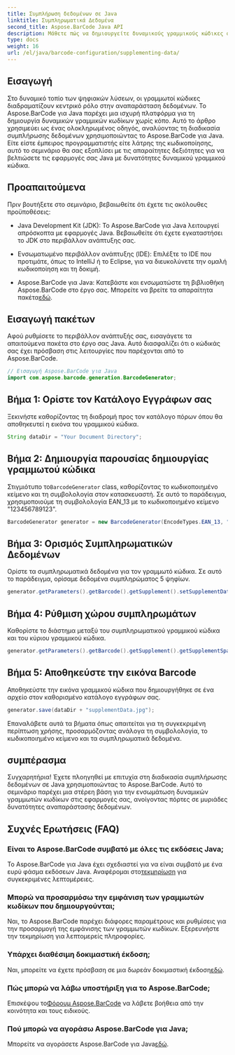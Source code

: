```yaml
---
title: Συμπλήρωση δεδομένων σε Java
linktitle: Συμπληρωματικά Δεδομένα
second_title: Aspose.BarCode Java API
description: Μάθετε πώς να δημιουργείτε δυναμικούς γραμμικούς κώδικες σε Java χρησιμοποιώντας το Aspose.BarCode. Οδηγός βήμα προς βήμα για τη συμπλήρωση δεδομένων με συμβολολογία EAN_13.
type: docs
weight: 16
url: /el/java/barcode-configuration/supplementing-data/
---
```


## Εισαγωγή

Στο δυναμικό τοπίο των ψηφιακών λύσεων, οι γραμμωτοί κώδικες διαδραματίζουν κεντρικό ρόλο στην αναπαράσταση δεδομένων. Το Aspose.BarCode για Java παρέχει μια ισχυρή πλατφόρμα για τη δημιουργία δυναμικών γραμμικών κωδίκων χωρίς κόπο. Αυτό το άρθρο χρησιμεύει ως ένας ολοκληρωμένος οδηγός, αναλύοντας τη διαδικασία συμπλήρωσης δεδομένων χρησιμοποιώντας το Aspose.BarCode για Java. Είτε είστε έμπειρος προγραμματιστής είτε λάτρης της κωδικοποίησης, αυτό το σεμινάριο θα σας εξοπλίσει με τις απαραίτητες δεξιότητες για να βελτιώσετε τις εφαρμογές σας Java με δυνατότητες δυναμικού γραμμικού κώδικα.

## Προαπαιτούμενα

Πριν βουτήξετε στο σεμινάριο, βεβαιωθείτε ότι έχετε τις ακόλουθες προϋποθέσεις:

- Java Development Kit (JDK): Το Aspose.BarCode για Java λειτουργεί απρόσκοπτα με εφαρμογές Java. Βεβαιωθείτε ότι έχετε εγκαταστήσει το JDK στο περιβάλλον ανάπτυξης σας.

- Ενσωματωμένο περιβάλλον ανάπτυξης (IDE): Επιλέξτε το IDE που προτιμάτε, όπως το IntelliJ ή το Eclipse, για να διευκολύνετε την ομαλή κωδικοποίηση και τη δοκιμή.

- Aspose.BarCode για Java: Κατεβάστε και ενσωματώστε τη βιβλιοθήκη Aspose.BarCode στο έργο σας. Μπορείτε να βρείτε τα απαραίτητα πακέτα[εδώ](https://releases.aspose.com/barcode/java/).

## Εισαγωγή πακέτων

Αφού ρυθμίσετε το περιβάλλον ανάπτυξής σας, εισαγάγετε τα απαιτούμενα πακέτα στο έργο σας Java. Αυτό διασφαλίζει ότι ο κώδικάς σας έχει πρόσβαση στις λειτουργίες που παρέχονται από το Aspose.BarCode.

```java
// Εισαγωγή Aspose.BarCode για Java
import com.aspose.barcode.generation.BarcodeGenerator;
```

## Βήμα 1: Ορίστε τον Κατάλογο Εγγράφων σας

Ξεκινήστε καθορίζοντας τη διαδρομή προς τον κατάλογο πόρων όπου θα αποθηκευτεί η εικόνα του γραμμικού κώδικα.

```java
String dataDir = "Your Document Directory";
```

## Βήμα 2: Δημιουργία παρουσίας δημιουργίας γραμμωτού κώδικα

 Στιγμιότυπο το`BarcodeGenerator` class, καθορίζοντας το κωδικοποιημένο κείμενο και τη συμβολολογία στον κατασκευαστή. Σε αυτό το παράδειγμα, χρησιμοποιούμε τη συμβολολογία EAN_13 με το κωδικοποιημένο κείμενο "123456789123".

```java
BarcodeGenerator generator = new BarcodeGenerator(EncodeTypes.EAN_13, "123456789123");
```

## Βήμα 3: Ορισμός Συμπληρωματικών Δεδομένων

Ορίστε τα συμπληρωματικά δεδομένα για τον γραμμωτό κώδικα. Σε αυτό το παράδειγμα, ορίσαμε δεδομένα συμπληρώματος 5 ψηφίων.

```java
generator.getParameters().getBarcode().getSupplement().setSupplementData("12345");
```

## Βήμα 4: Ρύθμιση χώρου συμπληρωμάτων

Καθορίστε το διάστημα μεταξύ του συμπληρωματικού γραμμικού κώδικα και του κύριου γραμμικού κώδικα.

```java
generator.getParameters().getBarcode().getSupplement().getSupplementSpace().setPoint(2.0f);
```

## Βήμα 5: Αποθηκεύστε την εικόνα Barcode

Αποθηκεύστε την εικόνα γραμμικού κώδικα που δημιουργήθηκε σε ένα αρχείο στον καθορισμένο κατάλογο εγγράφων σας.

```java
generator.save(dataDir + "supplementData.jpg");
```

Επαναλάβετε αυτά τα βήματα όπως απαιτείται για τη συγκεκριμένη περίπτωση χρήσης, προσαρμόζοντας ανάλογα τη συμβολολογία, το κωδικοποιημένο κείμενο και τα συμπληρωματικά δεδομένα.

## συμπέρασμα

Συγχαρητήρια! Έχετε πλοηγηθεί με επιτυχία στη διαδικασία συμπλήρωσης δεδομένων σε Java χρησιμοποιώντας το Aspose.BarCode. Αυτό το σεμινάριο παρέχει μια στέρεη βάση για την ενσωμάτωση δυναμικών γραμμωτών κωδίκων στις εφαρμογές σας, ανοίγοντας πόρτες σε μυριάδες δυνατότητες αναπαράστασης δεδομένων.

## Συχνές Ερωτήσεις (FAQ)

### Είναι το Aspose.BarCode συμβατό με όλες τις εκδόσεις Java;
 Το Aspose.BarCode για Java έχει σχεδιαστεί για να είναι συμβατό με ένα ευρύ φάσμα εκδόσεων Java. Αναφέρομαι στο[τεκμηρίωση](https://reference.aspose.com/barcode/java/) για συγκεκριμένες λεπτομέρειες.

### Μπορώ να προσαρμόσω την εμφάνιση των γραμμωτών κωδίκων που δημιουργούνται;
Ναι, το Aspose.BarCode παρέχει διάφορες παραμέτρους και ρυθμίσεις για την προσαρμογή της εμφάνισης των γραμμωτών κωδίκων. Εξερευνήστε την τεκμηρίωση για λεπτομερείς πληροφορίες.

### Υπάρχει διαθέσιμη δοκιμαστική έκδοση;
Ναι, μπορείτε να έχετε πρόσβαση σε μια δωρεάν δοκιμαστική έκδοση[εδώ](https://releases.aspose.com/).

### Πώς μπορώ να λάβω υποστήριξη για το Aspose.BarCode;
 Επισκέψου το[Φόρουμ Aspose.BarCode](https://forum.aspose.com/c/barcode/13) να λάβετε βοήθεια από την κοινότητα και τους ειδικούς.

### Πού μπορώ να αγοράσω Aspose.BarCode για Java;
 Μπορείτε να αγοράσετε Aspose.BarCode για Java[εδώ](https://purchase.aspose.com/buy).



